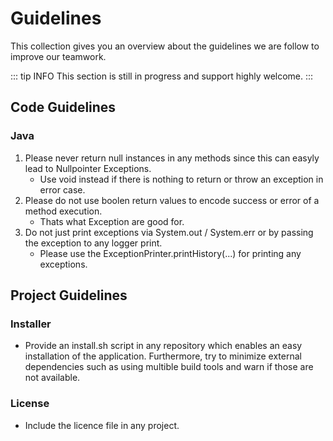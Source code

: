 ---
---

# Guidelines

This collection gives you an overview about the guidelines we are follow to improve our teamwork.

::: tip INFO
This section is still in progress and support highly welcome.
:::

## Code Guidelines

### Java
 1. Please never return null instances in any methods since this can easyly lead to Nullpointer Exceptions.
    * Use void instead if there is nothing to return or throw an exception in error case.
 2. Please do not use boolen return values to encode success or error of a method execution.
    * Thats what Exception are good for.
 3. Do not just print exceptions via System.out / System.err or by passing the exception to any logger print.
    * Please use the ExceptionPrinter.printHistory(...) for printing any exceptions.

## Project Guidelines

### Installer
  * Provide an install.sh script in any repository which enables an easy installation of the application. Furthermore, try to minimize external dependencies such as using multible build tools and warn if those are not available.

### License
  * Include the licence file in any project.
